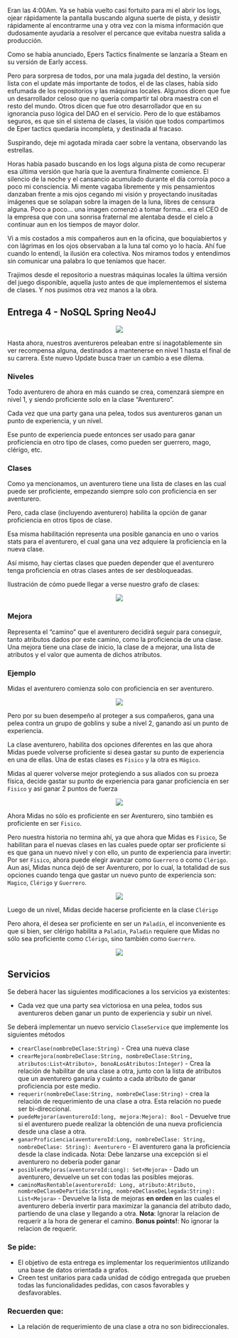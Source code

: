 Eran las 4:00Am. Ya se había vuelto casi fortuito para mi el abrir los logs, ojear rápidamente la pantalla buscando alguna suerte de pista, y desistir rápidamente al encontrarme una y otra vez con la misma información que dudosamente ayudaría a resolver el percance que evitaba nuestra salida a producción.

Como se había anunciado, Epers Tactics finalmente se lanzaría a Steam en su versión de Early access.

Pero para sorpresa de todos,  por una mala jugada del destino, la versión lista con el update más importante de todos, el de las clases, había sido esfumada de los repositorios y las máquinas locales.
Algunos dicen que fue un desarrollador celoso que no quería compartir tal obra maestra con el resto del mundo. Otros dicen que fue otro desarrollador que en su ignorancia puso lógica del DAO en el servicio. Pero de lo que estábamos seguros, es que sin el sistema de clases, la visión que todos compartimos de Eper tactics quedaría incompleta, y destinada al fracaso.

Suspirando, deje mi agotada mirada caer sobre la ventana, observando las estrellas.

Horas había pasado buscando en los logs alguna pista de como recuperar esa última versión que haría que la aventura finalmente comience.
El silencio de la noche y el cansancio acumulado durante el día corroía poco a poco mi consciencia. Mi mente vagaba libremente y mis pensamientos danzaban frente a mis ojos cegando mi visión y proyectando inusitadas imágenes que se solapan sobre la imagen de la luna, libres de censura alguna.
Poco a poco… una imagen comenzó a tomar forma… era el CEO de la empresa que con una sonrisa fraternal me alentaba desde el cielo a continuar aun en los tiempos de mayor dolor.

Vi a mis costados a mis compañeros aun en la oficina, que boquiabiertos  y con lágrimas en los ojos observaban a la luna tal como yo lo hacía. Ahí fue cuando lo entendí, la ilusión era colectiva.  Nos miramos todos y entendimos sin comunicar una palabra lo que teníamos que hacer.

Trajimos desde el repositorio a nuestras máquinas locales la última versión del juego disponible, aquella justo antes de que implementemos el sistema de clases. Y nos pusimos otra vez manos a la obra.


## Entrega 4 - NoSQL Spring Neo4J

<p align="center">
  <img src="tp3.jpg" />
</p>

Hasta ahora, nuestros aventureros peleaban entre sí inagotablemente sin ver recompensa alguna, destinados a mantenerse en nivel 1 hasta el final de su carrera. Este nuevo Update busca traer un cambio a ese dilema.

### Niveles

Todo aventurero de ahora en más cuando se crea, comenzará siempre en nivel 1, y siendo proficiente solo en la clase “Aventurero”.

Cada vez que una party gana una pelea, todos sus aventureros ganan un punto de experiencia, y un nivel.

Ese punto de experiencia puede entonces ser usado para ganar proficiencia en otro tipo de clases, como pueden ser guerrero, mago, clérigo, etc.


### Clases

Como ya mencionamos, un aventurero tiene una lista de clases en las cual puede ser proficiente, empezando siempre solo con proficiencia en ser aventurero.

Pero, cada clase (incluyendo aventurero) habilita la opción de ganar proficiencia en otros tipos de clase.

Esa misma habilitación representa una posible ganancia en uno o varios stats para el aventurero, el cual gana una vez adquiere la proficiencia en la nueva clase.

Así mismo, hay ciertas clases que pueden depender que el aventurero tenga proficiencia en otras clases antes de ser desbloqueadas.

Ilustración de cómo puede llegar a verse nuestro grafo de clases:

<p align="center">
  <img src="grafo.png" />
</p>

### Mejora

Representa el “camino” que el aventurero decidirá seguir para conseguir, tanto atributos dados por este camino, como la proficiencia de una clase.
Una mejora tiene una clase de inicio, la clase de a mejorar, una lista de atributos y el valor que aumenta de dichos atributos.


### Ejemplo

Midas el aventurero comienza solo con proficiencia en ser aventurero.

<p align="center">
  <img src="grafo-aventurero.png" />
</p>


Pero por su buen desempeño al proteger a sus compañeros, gana una pelea contra un grupo de goblins y sube a nivel 2, ganando así un punto de experiencia.

La clase aventurero, habilita dos opciones diferentes en las que ahora Midas puede volverse proficiente si desea gastar su punto de experiencia en una de ellas.
Una de estas clases es `Fisico`  y la otra es `Mágico`.

Midas al querer volverse mejor protegiendo a sus aliados con su proeza física, decide gastar su punto de experiencia para ganar proficiencia en ser `Fisico` y así ganar 2 puntos de fuerza


<p align="center">
  <img src="grafo-fuerza.png" />
</p>

Ahora Midas no sólo es proficiente en ser Aventurero, sino también es proficiente en ser `Fisico`.

Pero nuestra historia no termina ahí, ya que ahora que Midas es `Fisico`, Se habilitan para el nuevas clases en las cuales puede optar ser proficiente si es que gana un nuevo nivel y con ello, un punto de experiencia para invertir:
Por ser `Fisico`, ahora puede elegir avanzar como `Guerrero` o como `Clérigo`. Aun así, Midas nunca dejó de ser Aventurero, por lo cual, la totalidad de sus opciones cuando tenga que gastar un nuevo punto de experiencia son: `Magico`, `Clérigo` y `Guerrero`.


<p align="center">
  <img src="grafo-fuerza2.png" />
</p>

Luego de un nivel, Midas decide hacerse proficiente en la clase `Clérigo`

Pero ahora, él desea ser proficiente en ser un `Paladín`, el inconveniente es que si bien, ser clérigo habilita a `Paladin`, `Paladin` requiere que Midas no sólo sea proficiente como `Clérigo`, sino también como `Guerrero`.

<p align="center">
  <img src="grafo-requiere.png" />
</p>

## Servicios

Se deberá hacer las siguientes modificaciones a los servicios ya existentes:

- Cada vez que una party sea victoriosa en una pelea, todos sus aventureros deben ganar un punto de experiencia y subir un nivel.

Se deberá implementar un nuevo servicio `ClaseService` que implemente los siguientes métodos

- `crearClase(nombreDeClase:String)` - Crea una nueva clase
- `crearMejora(nombreDeClase:String, nombreDeClase:String, atributos:List<Atributo>, bonoALosAtributos:Integer)` - Crea la relación de habilitar de una clase a otra, junto con la lista de atributos que un aventurero ganaría y cuánto a cada atributo de ganar proficiencia por este medio.
- `requerir(nombreDeClase:String, nombreDeClase:String)` - crea la relación de requerimiento de una clase a otra. Esta relación no puede ser bi-direccional.
- `puedeMejorar(aventureroId:long, mejora:Mejora): Bool` - Devuelve true si el aventurero puede realizar la obtención de una nueva proficiencia desde una clase a otra.
- `ganarProficiencia(aventureroId:Long, nombreDeClase: String, nombreDeClase: String): Aventurero` - El aventurero gana la proficiencia desde la clase indicada. Nota: Debe lanzarse una excepción si el aventurero no debería poder ganar
- `posiblesMejoras(aventureroId:Long): Set<Mejora>` - Dado un aventurero, devuelve un set con todas las posibles mejoras.
- `caminoMasRentable(aventureroId: Long, atributo:Atributo, nombreDeClaseDePartida:String, nombreDeClaseDeLlegada:String): List<Mejora>` - Devuelve la lista de mejoras **en orden** en las cuales el aventurero debería invertir para maximizar la ganancia del atributo dado, partiendo de una clase y llegando a otra. **Nota**: Ignorar la relacion de requerir a la hora de generar el camino. **Bonus points!**: No ignorar la relacion de requerir.

### Se pide:
- El objetivo de esta entrega es implementar los requerimientos utilizando una base de datos orientada a grafos.
- Creen test unitarios para cada unidad de código entregada que prueben todas las funcionalidades pedidas, con casos favorables y desfavorables.

### Recuerden que:
- La relación de requerimiento de una clase a otra no son bidireccionales.

